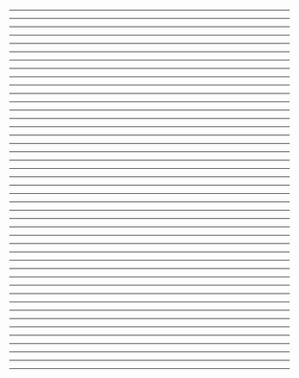 

_____________________________________________________________________________________________________________________


_____________________________________________________________________________________________________________________


_____________________________________________________________________________________________________________________


_____________________________________________________________________________________________________________________


_____________________________________________________________________________________________________________________


_____________________________________________________________________________________________________________________


_____________________________________________________________________________________________________________________


_____________________________________________________________________________________________________________________


_____________________________________________________________________________________________________________________


_____________________________________________________________________________________________________________________


_____________________________________________________________________________________________________________________


_____________________________________________________________________________________________________________________


_____________________________________________________________________________________________________________________


_____________________________________________________________________________________________________________________


_____________________________________________________________________________________________________________________


_____________________________________________________________________________________________________________________


_____________________________________________________________________________________________________________________


_____________________________________________________________________________________________________________________


_____________________________________________________________________________________________________________________


_____________________________________________________________________________________________________________________


_____________________________________________________________________________________________________________________


_____________________________________________________________________________________________________________________


_____________________________________________________________________________________________________________________


_____________________________________________________________________________________________________________________


_____________________________________________________________________________________________________________________


_____________________________________________________________________________________________________________________


_____________________________________________________________________________________________________________________


_____________________________________________________________________________________________________________________


_____________________________________________________________________________________________________________________


_____________________________________________________________________________________________________________________


_____________________________________________________________________________________________________________________


_____________________________________________________________________________________________________________________


_____________________________________________________________________________________________________________________


_____________________________________________________________________________________________________________________


_____________________________________________________________________________________________________________________


_____________________________________________________________________________________________________________________


_____________________________________________________________________________________________________________________


_____________________________________________________________________________________________________________________


_____________________________________________________________________________________________________________________


_____________________________________________________________________________________________________________________


_____________________________________________________________________________________________________________________


_____________________________________________________________________________________________________________________


_____________________________________________________________________________________________________________________


_____________________________________________________________________________________________________________________
